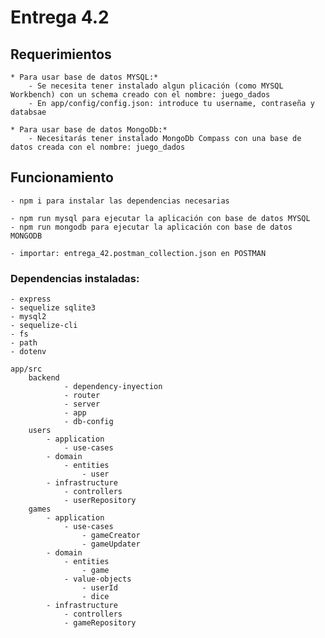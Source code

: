 # Entrega 4.2

## Requerimientos

    * Para usar base de datos MYSQL:*
        - Se necesita tener instalado algun plicación (como MYSQL Workbench) con un schema creado con el nombre: juego_dados
        - En app/config/config.json: introduce tu username, contraseña y databsae

    * Para usar base de datos MongoDb:*
        - Necesitarás tener instalado MongoDb Compass con una base de datos creada con el nombre: juego_dados

## Funcionamiento
    - npm i para instalar las dependencias necesarias

    - npm run mysql para ejecutar la aplicación con base de datos MYSQL
    - npm run mongodb para ejecutar la aplicación con base de datos MONGODB

    - importar: entrega_42.postman_collection.json en POSTMAN

### Dependencias instaladas:
    - express
    - sequelize sqlite3
    - mysql2
    - sequelize-cli
    - fs
    - path
    - dotenv



```
app/src
    backend
            - dependency-inyection
            - router
            - server
            - app
            - db-config
    users
        - application
            - use-cases
        - domain
            - entities
                - user
        - infrastructure
            - controllers
            - userRepository
    games
        - application
            - use-cases
                - gameCreator
                - gameUpdater
        - domain
            - entities
                - game
            - value-objects
                - userId
                - dice
        - infrastructure
            - controllers
            - gameRepository
```
